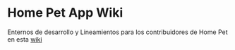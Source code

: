 # Home Pet App Wiki

Enternos de desarrollo y Lineamientos para los contribuidores de Home Pet en esta [wiki](https://github.com/home-pet-dev/homepet-wiki/wiki)
